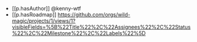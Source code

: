 
- [[p.hasAuthor]] @kenny-wtf
- [[p.hasRoadmap]] https://github.com/orgs/wild-magic/projects/1/views/1?visibleFields=%5B%22Title%22%2C%22Assignees%22%2C%22Status%22%2C%22Milestone%22%2C%22Labels%22%5D
